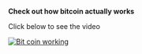 **Check out how bitcoin actually works**

Click below to see the video
<!--iframe width="800" height="400" src="https://www.youtube.com/embed/bBC-nXj3Ng4" title="YouTube video player" frameborder="0" allow="accelerometer; autoplay; clipboard-write; encrypted-media; gyroscope; picture-in-picture" allowfullscreen></iframe>-->

[![Bit coin working](https://i.ytimg.com/vi/bBC-nXj3Ng4/maxresdefault.jpg)](https://www.youtube.com/watch?v=bBC-nXj3Ng4)
